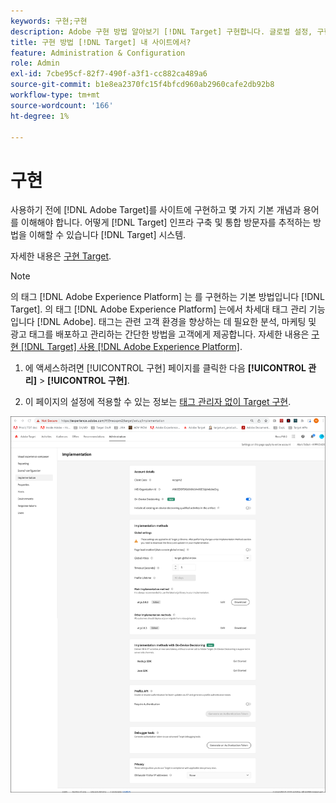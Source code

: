 ```yaml
---
keywords: 구현;구현
description: Adobe 구현 방법 알아보기 [!DNL Target] 구현합니다. 글로벌 설정, 구현 방법(AEP Web SDK 또는 at.js) 등을 설정합니다.
title: 구현 방법 [!DNL Target] 내 사이트에서?
feature: Administration & Configuration
role: Admin
exl-id: 7cbe95cf-82f7-490f-a3f1-cc882ca489a6
source-git-commit: b1e8ea2370fc15f4bfcd960ab2960cafe2db92b8
workflow-type: tm+mt
source-wordcount: '166'
ht-degree: 1%

---
```


# 구현

사용하기 전에 [!DNL Adobe Target]를 사이트에 구현하고 몇 가지 기본 개념과 용어를 이해해야 합니다. 어떻게 [!DNL Target] 인프라 구축 및 통합 방문자를 추적하는 방법을 이해할 수 있습니다 [!DNL Target] 시스템.

자세한 내용은 [구현 Target](/help/main/c-implementing-target/implementing-target.md).

>[!NOTE]
>
>의 태그 [!DNL Adobe Experience Platform] 는 를 구현하는 기본 방법입니다 [!DNL Target]. 의 태그 [!DNL Adobe Experience Platform] 는에서 차세대 태그 관리 기능입니다 [!DNL Adobe]. 태그는 관련 고객 환경을 향상하는 데 필요한 분석, 마케팅 및 광고 태그를 배포하고 관리하는 간단한 방법을 고객에게 제공합니다. 자세한 내용은 [구현 [!DNL Target] 사용 [!DNL Adobe Experience Platform]](https://developer.adobe.com/target/implement/client-side/atjs/how-to-deployatjs/implement-target-using-adobe-launch/).

1. 에 액세스하려면 [!UICONTROL 구현] 페이지를 클릭한 다음 **[!UICONTROL 관리]** > **[!UICONTROL 구현]**.

1. 이 페이지의 설정에 적용할 수 있는 정보는 [태그 관리자 없이 Target 구현](https://developer.adobe.com/target/implement/client-side/atjs/how-to-deployatjs/implement-target-without-a-tag-manager/).

![구현 페이지](/help/main/administrating-target/assets/implementation.png)
